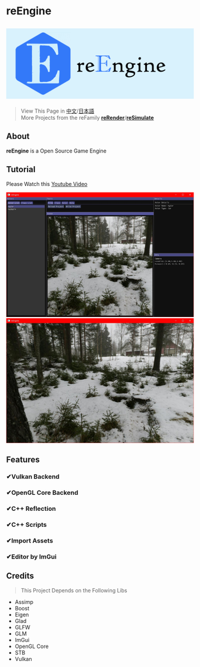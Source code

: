 # reEngine
![reEngine](readMe/reEngine.png)
---
> View This Page in [中文](readMe/readMe_CN.md)/[日本語](readMe/readMe_JP.md)  
> More Projects from the reFamily [**reRender**](https://github.com/GZhonghui/reRender)/[**reSimulate**](https://github.com/GZhonghui/reSimulate)

## About
**reEngine** is a Open Source Game Engine

## Tutorial
Please Watch this [Youtube Video](https://www.youtube.com/channel/UCa0G_UHT3j2vzTHHy_2CN2w)

![Editor](readMe/Editor.jpg)
![Game](readMe/Game.jpg)

## Features
### ✔Vulkan Backend
### ✔OpenGL Core Backend
### ✔C++ Reflection
### ✔C++ Scripts
### ✔Import Assets
### ✔Editor by ImGui

## Credits
> This Project Depends on the Following Libs
* Assimp
* Boost
* Eigen
* Glad
* GLFW
* GLM
* ImGui
* OpenGL Core
* STB
* Vulkan
